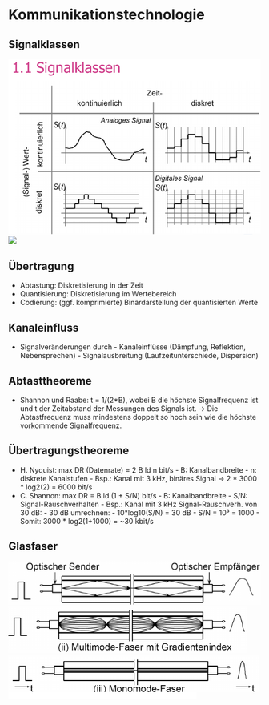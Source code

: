 # Kommunikationstechnologie

## Signalklassen
 
![Signalklassen](./img/Signalklassen.png)
![](https://github.com/BastianKrammer/RN_Notizen/blob/master/img/Monomode.png)
## Übertragung

- Abtastung: Diskretisierung in der Zeit
- Quantisierung: Diskretisierung im Wertebereich
- Codierung: (ggf. komprimierte) Binärdarstellung der quantisierten Werte

## Kanaleinfluss

- Signalveränderungen durch
      - Kanaleinflüsse (Dämpfung, Reflektion, Nebensprechen)
      - Signalausbreitung (Laufzeitunterschiede, Dispersion)

## Abtasttheoreme

- Shannon und Raabe: t = 1/(2*B), wobei B die höchste Signalfrequenz ist und t der Zeitabstand der Messungen des Signals ist. -> Die Abtastfrequenz muss mindestens doppelt so hoch sein wie die höchste vorkommende Signalfrequenz.

## Übertragungstheoreme

- H. Nyquist: max DR (Datenrate) = 2 B ld n bit/s
      - B: Kanalbandbreite
      - n: diskrete  Kanalstufen
      - Bsp.: Kanal mit 3 kHz, binäres Signal -> 2 * 3000 * log2(2) = 6000 bit/s
- C. Shannon: max DR = B ld (1 + S/N) bit/s
      - B: Kanalbandbreite
      - S/N: Signal-Rauschverhalten
      - Bsp.: Kanal mit 3 kHz Signal-Rauschverh. von 30 dB:
          - 30 dB umrechnen:
          - 10*log10(S/N) = 30 dB 
          - S/N = 10³ = 1000
      - Somit: 3000 * log2(1+1000) = ~30 kbit/s

## Glasfaser

![](./img/Multimode_Stufenindex.png)
![](./img/Multimode_Gradientenindex.png)
![](./img/Monomode.png)

<!--stackedit_data:
eyJoaXN0b3J5IjpbLTEzMDQ0NDk3OCwtMTQ4MDY4NzcwOSwxNz
g1NjUzNzY0XX0=
-->